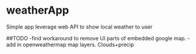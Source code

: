 # weatherApp
Simple app leverage web API to show local weather to user


##TODO
-find workaround to remove UI parts of embedded google map.
-add in openweathermap map layers. Clouds+precip
